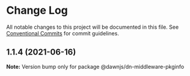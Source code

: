 # Change Log

All notable changes to this project will be documented in this file.
See [Conventional Commits](https://conventionalcommits.org) for commit guidelines.

## 1.1.4 (2021-06-16)

**Note:** Version bump only for package @dawnjs/dn-middleware-pkginfo
